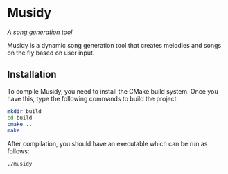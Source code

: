 # Musidy

*A song generation tool*

Musidy is a dynamic song generation tool that creates melodies and songs on the fly based on user input.

## Installation

To compile Musidy, you need to install the CMake build system. Once you have this, type the following commands to build the project:

```bash
mkdir build
cd build
cmake ..
make
```

After compilation, you should have an executable which can be run as follows:

```bash
./musidy
```
